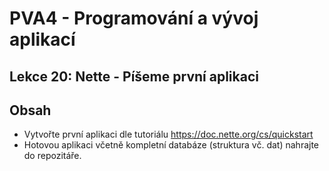 # PVA4 - Programování a vývoj aplikací
## Lekce 20: Nette - Píšeme první aplikaci

## Obsah
* Vytvořte první aplikaci dle tutoriálu https://doc.nette.org/cs/quickstart
* Hotovou aplikaci včetně kompletní databáze (struktura vč. dat) nahrajte do repozitáře.

